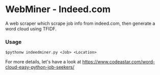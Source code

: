 # WebMiner - Indeed.com

A web scraper which scrape job info from indeed.com, then generate a word cloud using TFIDF. 

### Usage
```
$pythonw indeedminer.py <Job> <Location>
```

For more details, let's have a look at https://www.codeastar.com/word-cloud-easy-python-job-seekers/
